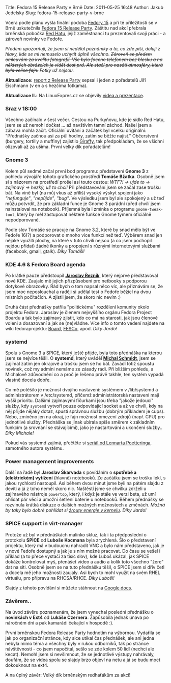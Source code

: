 Title: Fedora 15 Release Party v Brně
Date: 2011-05-25 16:48
Author: Jakub Jedelsky
Slug: fedora-15-release-party-v-brne

Včera podle plánu vyšla finální podoba [Fedory 15][] a při té
příležitosti se v Brně uskutečnila [Fedora 15 Release Party][]. Záštitu
nad akcí přebrala brněnská pobočka [Red Hatu][], jejíž zaměstnanci tu
prezentovali svoji práci - a zároveň novinky ve Fedoře.

*Předem upozorňuji, že jsem si nedělal poznámky a to, co zde píši,
doluji z hlavy, kde se mi nemuselo uchytit úplně všechno. <s>Zároveň se
předem omlouvám za kvalitu fotografií. Vše bylo foceno telefonem bez
blesku a na některých obrázcích je vidět dost prd. Ale stačí pro
nasátí atmosféry, která byla velice fajn.</s> Fotky už nejsou.*

**Aktualizace:** [report z Release Party][] sepsal i jeden z pořadatelů
Jiří Eischmann (v en a s hezčíma fotkama).

**Aktualizace II.:** Na LinuxExpres.cz se objevily [videa a
prezentace][].

### Sraz v 18:00

Všechno začínalo v šest večer. Cestou na Purkyňovu, kde je sídlo Red
Hatu, jsem se už nemohl dočkat ... až navštívím tamní záchod. Našel jsem
a zábava mohla začít. Oficiální uvítání a začátek byl vcelku originální:
"Přednášky začnou asi za půl hodiny, zatím se běžte najíst." Občerstvení
(burgery, tortilly a muffiny) zajistilo [Giraffy][], tak předpokládám,
že se všichni olizovali až za ušima. První velký dík pořadatelům!  

### Gnome 3

Kolem půl sedmé začal první bod programu: představení **Gnome 3** z
pohledu vývojáře tohoto grafického prostředí **Tomáše Bžatka**. Osobně
jsem si s názorem na prostředí prošel asi touto cestou: *WTF?! -\> ujde
to -\> zajímavý -\> hezký, už to chci!* Při představování jsem se začal
zase trošku bát. Na vině byl (na můj vkus až příliš) vysoký výskyt
spojení jako *"nefunguje"*, *"nepůjde"*, *"bug"*. Ve výsledku jsem byl
ale spokojený a už teď můžu potvrdit, že pro základní funce je Gnome 3
parádní (před chvílí jsem nainstaloval na notebook). Příjemná byla i
zmínka o programu `gnome-tweak-tool`, který by měl zastupovat některé
funkce Gnome týmem oficiálně nepodporované.

Podle slov Tomáše se pracuje na Gnome 3.2, které by snad mělo být ve
Fedoře 16(?) a podporovat o mnoho více funkcí než teď. Výběrem snad jen
nějaké využití plochy, na které v tuto chvíli nejsou (a co jsem pochopil
nejdou přidat) žádné ikonky a propojení s různými internetovými službami
(facebook, gmail, gtalk). *Díky Tomáši!*

### KDE 4.6 & Fedora Board agenda

Po krátké pauze předstoupil **[Jaroslav Řezník][]**, který nejprve představoval nové
KDE. Zaujalo mě jejich přizpůsobení pro netbooky s podporou dotykové
obrazovky. Rád bych o tom napsal něco víc, ale přiznávám se, že jsem moc
neposlouchal a raději si udělal test o Fedoře běžící na dvou místních
počítačích. A zjistil jsem, že skoro nic nevím :)

Druhá část přednášky patřila "politickému" rozdělení komunity okolo
projektu Fedora. Jaroslav je členem nejvyššího orgánu Fedora Project
Boardu a tak bylo zajímavý zjistit, kdo co má na starosti, jak jsou
členové voleni a dosazovaní a jak se (ne)vládne. Více info o tomto
vedení najdete na wiki fedoraprojektu: [Board][], [FESCo][], apod. *Díky
Jardo!*

### systemd

Spolu s Gnome 3 a SPICE, který ještě přijde, byla
toto přednáška na kterou jsem se nejvíce těšil. O **systemd**, který
uváděl **[Michal Schmidt][]**, jsem se zajímal zatím jen okrajově a
trošku jsem se ho bál. Zavádí totiž spoustu novinek, což my admini
nemáme ze zásady rádi. Při bližším pohledu, a Michalově zdůvodnění co a
proč je řešeno právě takhle, ten systém vypadá vlastně docela dobře.

Co mě potěšilo je možnost dvojího nastavení: systémem v /lib/systemd a
administrátorem v /etc/systemd, přičemž administrátorská nastavení mají
vyšší prioritu. Dalšími zajímavými fičurkami jsou třeba "jakože jedoucí"
služby, kdy `systemd` vytvoří pouze odpovídající socket a až ve chvíli,
kdy na něj přijde nějaký dotaz, spustí správnou službu (dobrým příkladem
je cups). Nebo, zmíněno jen na okraj, je fajn možnost omezení zdrojů
(např. CPU) pro jednotlivé služby. Přednáška se jinak ubírala spíše
směrem k základním funkcím (a srovnání se stávajícími), jako je
nastartování a ukončení služby.. *Díky Michale!*

Pokud vás systemd zajímá, přečtěte si [seriál od Lennarta
Poetteringa][], samotného autora systému.

### Power management improvements

Další na řadě byl **Jaroslav Škarvada** s povídáním o **spotřebě a (elektrickém)
vytížení** (hlavně) notebooků. Ze začátku jsem se trošku lekl, s jakou
rychlostí nastoupil. Asi během dvou minut jsme byli na pátém slajdu z
devíti a já z toho neměl skoro nic. Naštěstí jsme se chvilku zdrželi u
zajímavého nástroje `powertop`, který, i když je stále ve verzi beta, už
umí ohlídat pár věcí a umožní šetření baterie u notebooků. Během
přednášky se rozvinula krátká diskuze o dalších možných možnostech a
změnách. *Možná by taky bylo dobré pohlídat si [žrouty energie v
kernelu][].* *Díky Jardo!*

### SPICE support in virt-manager

Protože už byl v přednáškách malinko skluz, tak i ta předposlední o protokolu **SPICE**
od **Luboše Kocmana** byla zrychlená. Šlo o představení projektu, který
má v budoucnu nahradit VNC a bylo nám představeno, jak je v nové Fedoře
dostupný a jak je s ním možné pracovat. Do času se vešel i příklad (a to
přece vystačí za tisíc slov), kde Luboš ukázal, jak SPICE dokáže
kontrolovat myš, přenášet video a audio a kolik toto všechno "žere" dat
na síti. Osobně jsem se na tuto přednášku těšil, o SPICE jsem si dřív
četl a docela mě jeho možnosti zaujaly. Asi bych to mohl využít na svém
RHEL virtuálu, pro přípravu na RHCSA/RHCE. *Díky Luboši!*

Slajdy z tohoto povídání si můžete stáhnout na [Google docs][].

### Závěrem..

Na úvod závěru poznamenám, že jsem vynechal poslední přednášku o
**novinkách v Ext4** od **Lukáše Czernera**. Zapůsobila jednak únava po
náročném dni a pak kamarádi čekající v hospodě :).

První brněnskou Fedora Release Party hodnotím na výbornou. Vydařila se
jak po organizační stránce, kdy sice utíkal čas přednášek, ale ani jedna
nebyla mimo téma a všechny byly v rukou odborníků, tak po stránce
návštěvnosti - co jsem napočítal, sešlo se zde kolem 50 lidí (nechci ale
kecat). Nemohl jsem si nevšimnout, že se jednotlivé výstupy nahrávaly,
doufám, že se videa spolu se slajdy brzo objeví na netu a já se budu
moct dokouknout na ext4.

A na úplný závěr: Velký dík brněnským redhaťákům za akci!

  [Fedory 15]: http://fedoraproject.org/
  [Fedora 15 Release Party]: https://fedoraproject.org/wiki/Release_Party_F15_Brno
  [Red Hatu]: http://www.cz.redhat.com/
  [report z Release Party]: http://eischmann.wordpress.com/2011/05/25/fedora-15-release-party-in-brno/
  [videa a prezentace]: http://www.linuxexpres.cz/aktuality/fedora-15-release-party-v-brne
  [Giraffy]: http://www.giraffy.cz
  [Jaroslav Řezník]: https://fedoraproject.org/wiki/JaroslavReznik
  [Board]: http://fedoraproject.org/wiki/Board
  [FESCo]: http://fedoraproject.org/wiki/Development/SteeringCommittee
  [Michal Schmidt]: https://fedoraproject.org/wiki/User:Michich
  [seriál od Lennarta Poetteringa]: http://0pointer.de/blog/projects
  [žrouty energie v kernelu]: http://www.root.cz/zpravicky/linuxova-jadra-maji-stale-problemy-se-spotrebou-energie/
  [Google docs]: https://docs.google.com/viewer?a=v&pid=explorer&chrome=true&srcid=0By4Xswv8v79mNWUyOGU2NDctZWYyMS00ZmZjLTliYWYtNWJlY2M4ZTNmNWM4&hl=en_US
